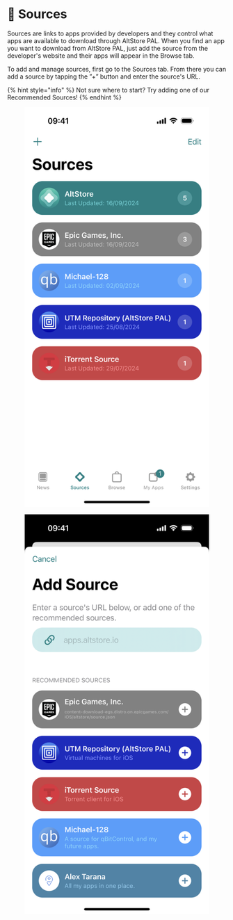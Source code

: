 # 🔗 Sources

Sources are links to apps provided by developers and they control what apps are available to download through AltStore PAL. When you find an app you want to download from AltStore PAL, just add the source from the developer's website and their apps will appear in the Browse tab.&#x20;

To add and manage sources, first go to the Sources tab. From there you can add a source by tapping the ”+” button and enter the source's URL.&#x20;

{% hint style="info" %}
Not sure where to start? Try adding one of our Recommended Sources!
{% endhint %}

<div>

<figure><img src="../.gitbook/assets/IMG_0048.PNG" alt=""><figcaption></figcaption></figure>

 

<figure><img src="../.gitbook/assets/IMG_0049.PNG" alt=""><figcaption></figcaption></figure>

</div>

